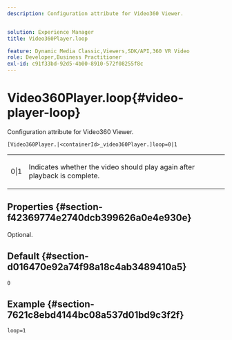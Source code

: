 ```yaml
---
description: Configuration attribute for Video360 Viewer.


solution: Experience Manager
title: Video360Player.loop

feature: Dynamic Media Classic,Viewers,SDK/API,360 VR Video
role: Developer,Business Practitioner
exl-id: c91f33bd-92d5-4b00-8910-572f08255f8c
---
```

# Video360Player.loop{#video-player-loop}

Configuration attribute for Video360 Viewer.

 `[Video360Player.|<containerId>_video360Player.]loop=0|1`

<table id="table_C616483932C2482CA9794DDD7313FD7C"> 
 <tbody> 
  <tr> 
   <td colname="col1"> <p> <span class="codeph"> 0|1 </span> </p> </td> 
   <td colname="col2"> <p> Indicates whether the video should play again after playback is complete. </p> </td> 
  </tr> 
 </tbody> 
</table>

## Properties {#section-f42369774e2740dcb399626a0e4e930e}

Optional.

## Default {#section-d016470e92a74f98a18c4ab3489410a5}

`0`

## Example {#section-7621c8ebd4144bc08a537d01bd9c3f2f}

```
loop=1
```
